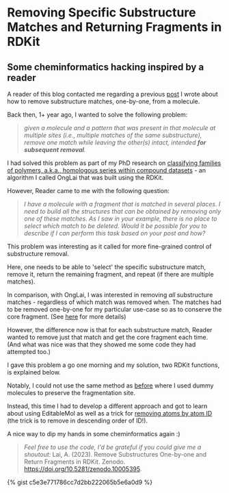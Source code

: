 # Removing Specific Substructure Matches and Returning Fragments in RDKit

## Some cheminformatics hacking inspired by a reader

A reader of this blog contacted me regarding a previous [post](https://adelenelai.github.io/2022/07/12/deleteonesubstructure.html) I wrote about how to remove substructure matches, one-by-one, from a molecule.

Back then, 1+ year ago, I wanted to solve the following problem:
> *given a molecule and a pattern that was present in that molecule at multiple sites (i.e., multiple matches of the same substructure), remove one match while leaving the other(s) intact, intended **for subsequent removal**.*

I had solved this problem as part of my PhD research on [classifying families of polymers, a.k.a., homologous series within compound datasets](https://jcheminf.biomedcentral.com/articles/10.1186/s13321-022-00663-y) - an algorithm I called OngLai that was built using the RDKit.

However, Reader came to me with the following question:

> *I have a molecule with a fragment that is matched in several places. I need to build all the structures that can be obtained by removing only one of these matches. As I saw in your example, there is no place to select which match to be deleted. Would it be possible for you to describe if I can perform this task based on your post and how?*

This problem was interesting as it called for more fine-grained control of substructure removal.

Here, one needs to be able to 'select' the specific substructure match, remove it, return the remaining fragment, and repeat (if there are multiple matches).

In comparison, with OngLai, I was interested in removing *all* substructure matches - regardless of which match was removed when. The matches had to be removed one-by-one for my particular use-case so as to conserve the core fragment. (See [here](https://jcheminf.biomedcentral.com/articles/10.1186/s13321-022-00663-y) for more details)

However, the difference now is that for each substructure match, Reader wanted to remove just that match and get the core fragment each time. (And what was nice was that they showed me some code they had attempted too.)

I gave this problem a go one morning and my solution, two RDKit functions, is explained below.

Notably, I could not use the same method as [before](https://adelenelai.github.io/2022/07/12/deleteonesubstructure.html) where I used dummy molecules to preserve the fragmentation site.

Instead, this time I had to develop a different approach and got to learn about using EditableMol as well as a trick for [removing atoms by atom ID](https://sourceforge.net/p/rdkit/mailman/rdkit-discuss/thread/18CBD7F4-0BCB-46F9-9F8C-77056B91FEC9%40icr.ac.uk/#msg29022394) (the trick is to remove in descending order of ID!). 

A nice way to dip my hands in some cheminformatics again :)

> *Feel free to use the code, I'd be grateful if you could give me a shoutout:*
> Lai, A. (2023). Remove Substructures One-by-one and Return Fragments in RDKit. Zenodo. https://doi.org/10.5281/zenodo.10005395.


{% gist c5e3e771786cc7d2bb222065b5e6a0d9 %}



